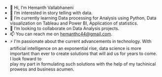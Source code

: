 - 👋 Hi, I’m Hemanth Vallabhaneni
- 👀 I’m interested in story telling with data.
- 🌱 I’m currently learning Data processing for Analysis using Python, Data visualization on Tableau and Power BI, Application of statistics.  
- 💞️ I’m looking to collaborate on Data Analysis projects.
- 📫 You can reach me on hemanthc44@gmail.com.
- ⚡ I'm passionate about the current advancements in technology. With artificial intelligence on an exponential rise,
      data science is more important than ever to create solutions that will aid us for years to come. I look foward to   
      play my part in formulating such solutions with the help of my tachinical prowess and business acumen. 
<!---
hemanthc44/hemanthc44 is a ✨ special ✨ repository because its `README.md` (this file) appears on your GitHub profile.
You can click the Preview link to take a look at your changes.
--->
